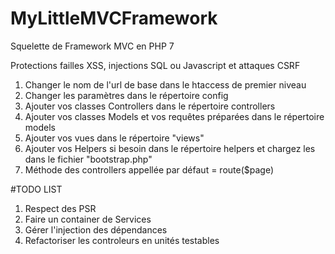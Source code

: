 # MyLittleMVCFramework
Squelette de Framework MVC en PHP 7

Protections failles XSS, injections SQL ou Javascript et attaques CSRF

1) Changer le nom de l'url de base dans le htaccess de premier niveau
2) Changer les paramètres dans le répertoire config
3) Ajouter vos classes Controllers dans le répertoire controllers
4) Ajouter vos classes Models et vos requêtes préparées dans le répertoire models
5) Ajouter vos vues dans le répertoire "views"
6) Ajouter vos Helpers si besoin dans le répertoire helpers et chargez les dans le fichier "bootstrap.php"
7) Méthode des controllers appellée par défaut = route($page)

#TODO LIST
1) Respect des PSR
2) Faire un container de Services
3) Gérer l'injection des dépendances
4) Refactoriser les controleurs en unités testables
